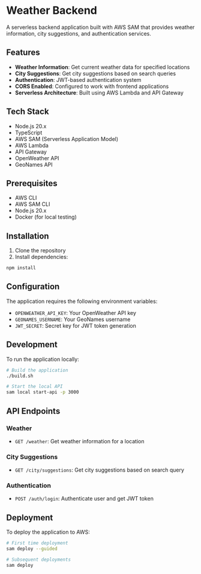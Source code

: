 # Weather Backend

A serverless backend application built with AWS SAM that provides weather information, city suggestions, and authentication services.

## Features

- **Weather Information**: Get current weather data for specified locations
- **City Suggestions**: Get city suggestions based on search queries
- **Authentication**: JWT-based authentication system
- **CORS Enabled**: Configured to work with frontend applications
- **Serverless Architecture**: Built using AWS Lambda and API Gateway

## Tech Stack

- Node.js 20.x
- TypeScript
- AWS SAM (Serverless Application Model)
- AWS Lambda
- API Gateway
- OpenWeather API
- GeoNames API

## Prerequisites

- AWS CLI
- AWS SAM CLI
- Node.js 20.x
- Docker (for local testing)

## Installation

1. Clone the repository
2. Install dependencies:
```bash
npm install
```

## Configuration

The application requires the following environment variables:
- `OPENWEATHER_API_KEY`: Your OpenWeather API key
- `GEONAMES_USERNAME`: Your GeoNames username
- `JWT_SECRET`: Secret key for JWT token generation

## Development

To run the application locally:

```bash
# Build the application
./build.sh

# Start the local API
sam local start-api -p 3000
```

## API Endpoints

### Weather
- `GET /weather`: Get weather information for a location

### City Suggestions
- `GET /city/suggestions`: Get city suggestions based on search query

### Authentication
- `POST /auth/login`: Authenticate user and get JWT token

## Deployment

To deploy the application to AWS:

```bash
# First time deployment
sam deploy --guided

# Subsequent deployments
sam deploy
```